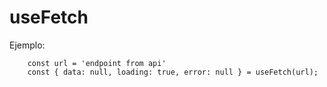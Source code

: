 # useFetch

Ejemplo:

```
    const url = 'endpoint from api'
    const { data: null, loading: true, error: null } = useFetch(url);
```
